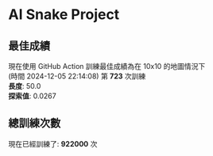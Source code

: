 
# AI Snake Project

## **最佳成績**

















































































































































































































































現在使用 GitHub Action 訓練最佳成績為在 10x10 的地圖情況下  
(時間 2024-12-05 22:14:08) 第 **723** 次訓練  
**長度**: 50.0  
**探索值**: 0.0267



































































































































































































































































































































































































































































































## 總訓練次數
現在已經訓練了: **922000** 次
